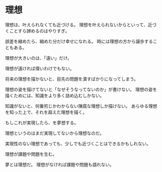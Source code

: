 # 理想

理想は、叶えられなくても近づける。
理想を叶えられないからといって、近づくことすら諦めるのはやりすぎ。

誤差を縮めたら、縮めた分だけ幸せになれる。
時には理想の方から譲歩することもある。

理想が大きいのは、「遠い」だけ。

理想が遠ければ偉いわけでもない。

将来の理想を描かないと、目先の問題を潰すばかりになってしまう。

理想の姿を描けてないと「なぜそうなってないのか」が書けない。
理想の姿を描くためには、知識をより多く詰め込むしかない。

知識がないと、何番煎じかわからない陳腐な理想しか描けない。
あらゆる理想を知った上で、それを超えた理想を描く。

もしこれが実現したら、を夢想する。

理想というのはまだ実現してないから理想なのだ。

実現性のない理想であっても、少しでも近づくことはできるかもしれない。

理想が課題や問題を生む。

夢とは理想だ。
理想がなければ課題や問題も語れない。
